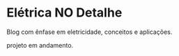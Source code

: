 # Elétrica NO Detalhe

Blog com ênfase em eletricidade, conceitos e aplicações.

projeto em andamento.
